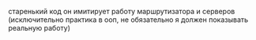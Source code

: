 старенький код
он имитирует работу маршрутизатора и серверов (исключительно практика в ооп, не обязательно я должен показывать реальную работу)

